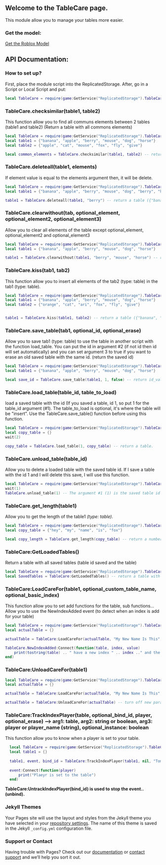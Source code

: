 ## Welcome to the TableCare page.

This module allow you to manage your tables more easier.

### Get the model:
[Get the Roblox Model](https://www.roblox.com/library/7879906070/TableCare)

## API Documentation:
### How to set up?

First, place the module script into the ReplicatedStorage. After, go in a Script or Local Script and put:
```lua
local TableCare = require(game:GetService("ReplicatedStorage").TableCare) -- or: require(game.ReplicatedStorage.TableCare)
```

### TableCare.checksimilar(table1, table2)
This function allow you to find all communs elements between 2 tables (table1 and table2) (Return a table with all commons elements)
```lua
local TableCare = require(game:GetService("ReplicatedStorage").TableCare)
local table1 = {"banana", "apple", "berry", "mouse", "dog", "horse"}
local table2 = {"apple", "cat", "mouse", "fox", "fly", "give"}

local common_elements = TableCare.checksimilar(table1, table2) -- return a table.
```

### TableCare.deleteall(table1, elements)
If element value is equal to the elements argument then, it will be delete.
```lua
local TableCare = require(game:GetService("ReplicatedStorage").TableCare)
local table1 = {"banana", "apple", "berry", "mouse", "dog", "berry", "horse", "berry"}

table1 = TableCare.deleteall(table1, "berry") -- return a table ({"banana", "apple", "mouse", "dog", "horse"})
```

### TableCare.clearwithout(tab, optional_element, optional_element2, optional_element3)
Allow you to clear all elements of the table except optional_element, optional_element2 and optional_element3
```lua
local TableCare = require(game:GetService("ReplicatedStorage").TableCare)
local table1 = {"banana", "apple", "berry", "mouse", "dog", "horse"}

table1 = TableCare.clearwithout(table1, "berry", "mouse", "horse") -- return a table ({"berry", "mouse", "horse"})
```

### TableCare.kiss(tab1, tab2)
This function allow you to insert all elements of the tab2 (type: table) in the tab1 (type: table).
```lua
local TableCare = require(game:GetService("ReplicatedStorage").TableCare)
local table1 = {"banana", "apple", "berry", "mouse", "dog", "horse"}
local table2 = {"orange", "cat", "ari", "fox", "fly", "give"}


table1 = TableCare.kiss(table1, table2) -- return a table ({"banana", "apple", "berry", "mouse", "dog", "horse", "orange", "cat", "ari", "fox", "fly", "give"})
```

### TableCare.save_table(tab1, optional_id, optional_erase)
Allow you to save tab1 (type: table) to use the table in another script with the function load_table. You can put the id in argument #2 (if not id then id will set automatically) and you can set argument 3 to true if you want to erase an old saved table with the same id. (return the saved id)
```lua
local TableCare = require(game:GetService("ReplicatedStorage").TableCare)
local table1 = {"banana", "apple", "berry", "mouse", "dog", "horse"}

local save_id = TableCare.save_table(table1, 1, false) -- return id_value | The save_id is the argument 2. If you don't put argument 2, save_id will be automatically set.
```

### TableCare.load_table(table_id, table_to_load)
load a saved table with the id (If you saved a table, id 1, so put 1 for the table_id argument (#1). The table_to_load is optional, it's where the table will be "insert".
Use the TableCare.save_table() function before using this function.
```lua
local TableCare = require(game:GetService("ReplicatedStorage").TableCare)
local copy_table = {}
wait(2)

copy_table = TableCare.load_table(1, copy_table) -- return a table.
```

### TableCare.unload_table(table_id)
Allow you to delete a loaded table with the saved table id. If I save a table with the id 1 and I will delete this save, I will use this function.
```lua
local TableCare = require(game:GetService("ReplicatedStorage").TableCare)
wait(1)
TableCare.unload_table(1) -- The argument #1 (1) is the saved table id argument (table_id).
```

### TableCare.get_length(table1)
Allow you to get the length of the table1 *(type: table)*.
```lua
local TableCare = require(game:GetService("ReplicatedStorage").TableCare)
local copy_table = {"hey", "my", "name", "is", "fox"}

local copy_length = TableCare.get_length(copy_table) -- return a number. (5)
```

### TableCare:GetLoadedTables()
Return a table with all saved tables (table id saved and the table)
```lua
local TableCare = require(game:GetService("ReplicatedStorage").TableCare)
local SavedTables = TableCare:GetLoadedTables() -- return a table with all saved tables inside.
```

### TableCare:LoadCareFor(table1, optional_custom_table_name, optional_basic_index)
This function allow you to set add functions for the table, sub functions... Allow you to use the NewIndexAdded event (to detect when an index is add for your table)
```lua
local TableCare = require(game:GetService("ReplicatedStorage").TableCare)
local actualTable = {}

actualTable = TableCare:LoadCareFor(actualTable, "My New Name Is This", 0) -- Argument 2 set the string return when you print the table.

TableCare.NewIndexAdded:Connect(function(table, index, value)
    print(tostring(table) .. " have a new index " .. index .." and the value is " .. value
end)
```

### TableCare:UnloadCareFor(table1)
```lua
local TableCare = require(game:GetService("ReplicatedStorage").TableCare)
local actualTable = {}

actualTable = TableCare:LoadCareFor(actualTable, "My New Name Is This", 0) -- Argument 2 set the string return when you print the table.

actualTable = TableCare:UnloadCareFor(actualTable) -- turn off new parameters...
```

### TableCare:TrackIndexPlayer(table, optional_bind_id, player, optional_erase) --> arg1: table, arg2: string or boolean, arg3: player or player_name (string), optional_instance: boolean
This function allow you to know when a player is set to your table. 
```lua
  local TableCare = require(game:GetService("ReplicatedStorage").TableCare)
  local table1 = {}
  
  table1, event, bind_id = TableCare:TrackIndexPlayer(table1, nil, "Tom_minecraft", false)
  
  event:Connect(function(player)
      print("Plaeyr is set to the table")
  end)
```
**TableCare:UntrackIndexPlayer(bind_id) is used to stop the event.. (unbind).**

### Jekyll Themes

Your Pages site will use the layout and styles from the Jekyll theme you have selected in your [repository settings](https://github.com/FlysenDeveloppement/TableCare/settings/pages). The name of this theme is saved in the Jekyll `_config.yml` configuration file.

### Support or Contact

Having trouble with Pages? Check out our [documentation](https://docs.github.com/categories/github-pages-basics/) or [contact support](https://support.github.com/contact) and we’ll help you sort it out.
